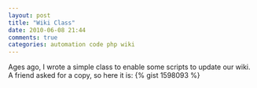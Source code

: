 ```yaml
---
layout: post
title: "Wiki Class"
date: 2010-06-08 21:44
comments: true
categories: automation code php wiki
---
```

Ages ago, I wrote a simple class to enable some scripts to update our wiki. A friend asked for a copy, so here it is:<!--more-->
{% gist 1598093 %}
